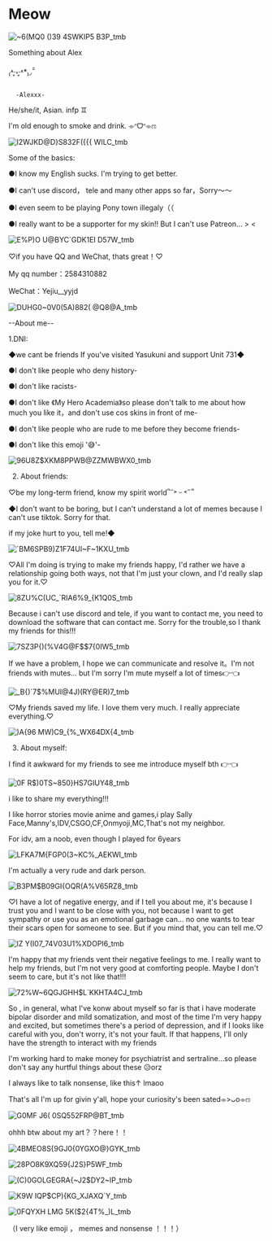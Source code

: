 # Meow

![~6(MQ0 ()39 4SWKIP5 B3P_tmb](https://github.com/Pls-Kill-Alex/Meow/assets/170142352/5d6dca6c-5861-415f-8a4c-46021ca9160f)


Something about Alex

 ₍˄·͈༝·͈˄*₎◞ ̑̑  

      -Alexxx-
He/she/it, Asian. infp ♊

I'm old enough to smoke and drink. ⌯ᐢᗜᐢ⌯ಣ

![I2WJKD@D}S832F({{{ WILC_tmb](https://github.com/Pls-Kill-Alex/Meow/assets/170142352/2f9b7236-53e5-4183-8673-723659e5965f)


Some of the basics:

●I know my English sucks. I'm trying to get better.

●I can't use discord， tele and many other apps so far，Sorry～～

●I even seem to be playing Pony town illegaly（（

●I really want to be a supporter for my skin!! But I can't use Patreon... > <

![E%P)O U@BYC`GDK1EI D57W_tmb](https://github.com/Pls-Kill-Alex/Meow/assets/170142352/509268e3-2b3d-4595-b776-33265bac0144)


♡if you have QQ and WeChat, thats great！♡

My qq number：2584310882

WeChat：Yejiu__yyjd

![DUHG0~0V0(5A)882( @Q8@A_tmb](https://github.com/Pls-Kill-Alex/Meow/assets/170142352/14aa318f-ef36-480a-b5d0-73aaa2251e5a)


--About me--

1.DNI:

◆we cant be friends If you've visited Yasukuni and support Unit 731◆

●I don't like people who deny history-

●I don't like racists-

●I don't like 《My Hero Academia》so please don't talk to me about how much you like it，and don't use cos skins in front of me-

●I don't like people who are rude to me before they become friends-

●I don't like this emoji '😅'-

![96U8Z$XKM8PPWB@ZZMWBWX0_tmb](https://github.com/Pls-Kill-Alex/Meow/assets/170142352/83de41fa-704a-4c8d-98fa-57ddb7164ffd)




2. About friends:

♡be my long-term friend,  know my spirit world՞˶˃ ᵕ ˂˶՞


◆I don't want to be boring, but I can't understand a lot of memes because I can't use tiktok. Sorry for that.

if my joke hurt to you, tell me!◆

![`BM6SPB9)Z1F74UI~F~1KXU_tmb](https://github.com/Pls-Kill-Alex/Meow/assets/170142352/89bb80f4-036c-450a-a177-c1b4fec5aacc)


♡All I'm doing is trying to make my friends happy, I'd rather we have a relationship going both ways, not that I'm just your clown, and I'd really slap you for it.♡

![8ZU%C(UC_`RIA6%9_{K1Q0S_tmb](https://github.com/Pls-Kill-Alex/Meow/assets/170142352/08dcaadf-4ea3-4b41-8d50-6510b3e629d0)


Because i can't use discord and tele, if you want to contact me, you need to download the software that can contact me. Sorry for the trouble,so I thank my friends for this!!!

![7SZ3P{)(%V4G@F$$7{0IW5_tmb](https://github.com/Pls-Kill-Alex/Meow/assets/170142352/2ae9ee1c-1349-4706-b60e-db760d1f99fb)


If we have a problem, I hope we can communicate and resolve it。I'm not friends with mutes... but I'm sorry I'm mute myself a lot of times👉👈

![_B{)`7$%MUI@4J)(RY@ER)7_tmb](https://github.com/Pls-Kill-Alex/Meow/assets/170142352/c1a419c4-a8f3-439c-8071-48ee0e8b34cd)


♡My friends saved my life. I love them very much. I really appreciate everything.♡

![)A{96 MW)C9_{%_WX64DX{4_tmb](https://github.com/Pls-Kill-Alex/Meow/assets/170142352/96bb76f0-8cb7-477d-9832-179bfc017f43)



3. About myself:

 I find it awkward for my friends to see me introduce myself bth 👉👈

 ![0F R$)0TS~850}HS7GIUY48_tmb](https://github.com/Pls-Kill-Alex/Meow/assets/170142352/299b18ce-77f8-49b7-b9ad-82507c2e2015)


i like to share my everything!!!


I like horror stories movie anime and games,i play Sally Face,Manny's,IDV,CSGO,CF,Onmyoji,MC,That's not my neighbor.

For idv, am a noob, even though I played for 6years

![LFKA7M{FGP0(3~KC%_AEKWI_tmb](https://github.com/Pls-Kill-Alex/Meow/assets/170142352/13711681-2d9c-4f56-adfe-e80c6dd9b280)



I'm actually a very rude and dark person.

![B3PM$B09GI{OQR(A%V65RZ8_tmb](https://github.com/Pls-Kill-Alex/Meow/assets/170142352/7485118d-5764-4132-8dc7-8605e68addba)


♡I have a lot of negative energy, and if I tell you about me, it's because I trust you and I want to be close with  you, not because I want to get sympathy or use you as an emotional garbage can... no one wants to tear their scars open for someone to see. But if you mind that, you can tell me.♡

![IZ Y(I07_74V03U1%XDOPI6_tmb](https://github.com/Pls-Kill-Alex/Meow/assets/170142352/6f463b54-f351-44fa-a38f-1d81c7e454a3)


I'm happy that my friends vent their negative feelings to me. I really want to help my friends, but I'm not very good at comforting people. Maybe I don't seem to care, but it's not like that!!!

![72%W~6QGJGHH$L`KKHTA4CJ_tmb](https://github.com/Pls-Kill-Alex/Meow/assets/170142352/fd800d41-26b6-4cde-adc0-489f610eb508)



So , in general, what I've konw about myself so far is that i have moderate bipolar disorder and mild somatization, and most of the time I'm very happy and excited, but sometimes there's a period of depression, and if I looks like careful with you, don't worry, it's not your fault. If that happens, I'll only have the strength to interact with my friends

I'm working hard to make money for psychiatrist and sertraline...so please don't say any hurtful things about these 😥orz

I always like to talk nonsense, like this↑ lmaoo

That's all I'm up for givin y'all, hope your curiosity's been sated⌯>ᴗo⌯ಣ

![G0MF J6( 0S$Q55$2FRP@BT_tmb](https://github.com/Pls-Kill-Alex/Meow/assets/170142352/fc12f109-9cf7-4c14-a812-ca1521406663)

ohhh btw about my art？？here！！

![4BMEO8S{9GJ0{0YGXO@}GYK_tmb](https://github.com/Pls-Kill-Alex/Meow/assets/170142352/1e35dbcd-c9cc-4f8c-a618-f7aa31555e8b)

![28P`O8K9XQ59{`J2S}P5WF_tmb](https://github.com/Pls-Kill-Alex/Meow/assets/170142352/b7408f42-bbc7-4e35-a11f-1244f195e258)

![(C)0GOLGEGRA{~J2$DY2~IP_tmb](https://github.com/Pls-Kill-Alex/Meow/assets/170142352/5c497af0-0a4d-4692-a109-bb237852733b)

![K9W IQP$CP){KG_XJAXQ`Y_tmb](https://github.com/Pls-Kill-Alex/Meow/assets/170142352/a3f693ca-3960-401b-b9bf-7e616793e6e1)

![0FQYXH LMG 5K($2{4T%_)L_tmb](https://github.com/Pls-Kill-Alex/Meow/assets/170142352/f8eae901-4be8-4ab2-a4c4-17f5c84e0634)

（I very like emoji ， memes and nonsense ！！！）
